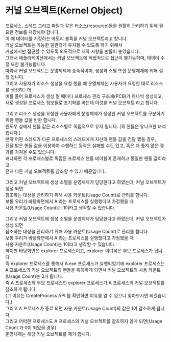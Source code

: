 # 커널 오브젝트(Kernel Object)

프로세스, 스레드 그리고 파일과 같은 리소스(resource)들을 원활히 관리하기 위해 필요한 정보를 저장해야 합니다.    
이 때 데이터를 저장하는 메모리 블록을 커널 오브젝트라고 합니다.   
커널 오브젝트는 가능한 일관되게 유지될 수 있도록 하기 위해서    
커널에서만 접근할 수 있도록 의도적으로 제약 사항을 만들어 놓았습니다.   
그래서 애플리케이션에서는 커널 오브젝트에 직접적으로 접근이 불가능하며, 데이터 수정 또한 불가능합니다.   
따라서 커널 오브젝트는 운영체제에 종속적이며, 생성과 소멸 또한 운영체제에 의해 결정 됩니다.   
그리고 사용자가 리소스 생성을 요청 했을 때 운영체제는 사용자가 요청한 대로 리소스를 생성하는데   
예를 들어 프로세스가 생성 될 때마다  프로세스 관리 구조체(PCB)가 하나씩 생성되고,   
새로 생성된 프로세스 정보들로 초기화를 하는데 이것을 커널 오브젝트 라고 합니다.   

그리고 리소스 생성을 요청한 사용자에게 운영체제가 생성한 커널 오브젝트를 구분하기 위한 핸들 값을 반환 합니다.   
윈도우 상에서 핸들 값은 리소스별로 독립적으로 유지 됩니다. (즉 핸들은 유니크한 녀석입니다.)   
만약 어떤 스레드가 다른 프로세스의 스레드에게 자신의 핸들 값을 전달 했을 경우,   
전달 받은 핸들 값을 이용하여 수행하는 동작은 실패할 수도 있고, 혹은 더 좋지 않은 결과를 가져올 수도 있습니다.   
왜냐하면 각 프로세스별로 독립된 프로세스 핸들 테이블이 존재하고 동일한 핸들 값이라고   
전혀 다른 커널 오브젝트를 참조할 수 있기 때문입니다.   

그리고 커널 오브젝트에 생성 소멸을 운영체제가 담당한다고 하였는데, 커널 오브젝트가 생성 되면   
참조하는 대상을 관리하기 위해 사용 카운트(Usage Count)로 관리를 합니다.   
보통 우리가 바탕화면에서 A 라는 프로세스를 실행했다고 가정했을 때   
사용 카운트(Usage Count)는 1이라고 생각할 수 있습니다.  

그리고 커널 오브젝트에 생성 소멸을 운영체제가 담당한다고 하였는데, 커널 오브젝트가 생성 되면   
참조하는 대상을 관리하기 위해 사용 카운트(Usage Count)로 관리를 합니다.   
보통 우리가 바탕화면에서 A 라는 프로세스를 실행했다고 가정했을 때   
사용 카운트(Usage Count)는 1이라고 생각할 수 있습니다.   
하지만 바탕화면은 explorer 프로세스이고, explorer 이녀석은 부모 프로세스가 됩니다.   
즉 explorer 프로세스를 통해서 A.exe 프로세스가 실행되었기에 explorer 프로세스는    
A 프로세스의 커널 오브젝트의 핸들을 획득하게 되면서 커널 오브젝트의 사용 카운트(Usage Count)는 2가 됩니다.   
즉 A 프로세스와 부모 프로세스인 explorer 프로세스가 A 프로세스의 커널 오브젝트를 참조하게 됩니다.   
(그 이유는 CreateProcess API 를 확인하면 이유를 알 수 있으니 찾아보시면 되겠습니다.)   
그리고 A 프로세스가 종료 되면 사용 카운트(Usage Count)의 값은 1이 감소하게 됩니다.   
그리고 어떠한 프로세스도 A 프로세스의 커널 오브젝트를 참조하지 않게 되면(Usage Count 가 0이 되었을 경우)   
운영체제는 해당 커널 오브젝트를 제거 합니다.  
